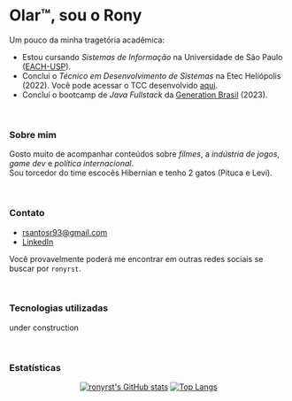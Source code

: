 # Olar™, sou o Rony

Um pouco da minha tragetória acadêmica:
- Estou cursando *Sistemas de Informação* na Universidade de São Paulo ([EACH-USP](http://www5.each.usp.br/)).
- Concluí o *Técnico em Desenvolvimento de Sistemas* na Etec Heliópolis (2022). Você pode acessar o TCC desenvolvido [aqui](https://github.com/ronyrst/tcc_etec).
- Concluí o bootcamp de *Java Fullstack* da [Generation Brasil](https://brazil.generation.org/) (2023). 

<br>

### Sobre mim
Gosto muito de acompanhar conteúdos sobre *filmes*, a *indústria de jogos*, *game dev* e *política internacional*.<br>
Sou torcedor do time escocês Hibernian e tenho 2 gatos (Pituca e Levi).

<br>

### Contato
- rsantosr93@gmail.com
- [LinkedIn](https://www.linkedin.com/in/rony-dos-santos-teles-29649a172/)

Você provavelmente poderá me encontrar em outras redes sociais se buscar por `ronyrst`.

<br>

### Tecnologias utilizadas
under construction

<br>

### Estatísticas
<div align="center">
  
[![ronyrst's GitHub stats](https://github-readme-stats.vercel.app/api?username=ronyrst&count_private=true&show_icons=true&theme=react&hide_title=true&include_all_commits=true&rank_icon=github)](https://github.com/ronyrst)
[![Top Langs](https://github-readme-stats.vercel.app/api/top-langs/?username=ronyrst&layout=compact&langs_count=6&theme=react&title_color=FFFFFF)](https://github.com/ronyrst)
  
</div>














<!--
[![Wikipedia]()](#link-pra-onde-quero-que-vá)


<div style="display: inline-block">
  <img align="center" src="" alt="Wikipedia" />
  
</div>

-->


<!--
**ronyrst/ronyrst** is a ✨ _special_ ✨ repository because its `README.md` (this file) appears on your GitHub profile.

Here are some ideas to get you started:

- 🔭 I’m currently working on ...
- 🌱 I’m currently learning ...
- 👯 I’m looking to collaborate on ...
- 🤔 I’m looking for help with ...
- 💬 Ask me about ...
- 📫 How to reach me: ...
- 😄 Pronouns: ...
- ⚡ Fun fact: ...
-->
